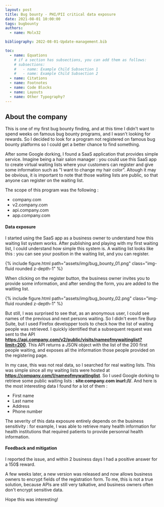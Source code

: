 ```yaml
---
layout: post
title: Bug bounty - PHI/PII critical data exposure
date: 2021-08-01 10:00:00
tags: bugbounty
authors:
  - name: Molx32

bibliography: 2022-08-01-Update-management.bib

toc:
  - name: Equations
    # if a section has subsections, you can add them as follows:
    # subsections:
    #   - name: Example Child Subsection 1
    #   - name: Example Child Subsection 2
  - name: Citations
  - name: Footnotes
  - name: Code Blocks
  - name: Layouts
  - name: Other Typography?
---
```

## About the company
This is one of my first bug bounty finding, and at this time I didn't want to spend weeks on famous bug bounty programs, and I wasn't looking for rewards. So I decided to look for a program not registered on famous bug bounty platforms so I could get a better chance to find something.

After some Google dorking, I found a SaaS application that provides simple service. Imagine being a hair salon manager : you could use this SaaS app to create virtual waiting lists where your customers can register and give some information such as "I want to change my hair color". Altough it may be obvious, it is important to note that those waiting lists are public, so that anyone can register on the waiting list.

The scope of this program was the following :
- company.com
- v2.company.com
- api.company.com
- app.company.com

#### Data exposure
I started using the SaaS app as a business owner to understand how this waiting list system works. After publishing and playing with my first waiting list, I could understand how simple this system is. A waiting list looks like this : you can see your position in the waiting list, and you can register.
<div class="col-sm mt-3 mt-md-0">
  {% include figure.html path="assets/img/bug_bounty_01.png" class="img-fluid rounded z-depth-1" %}
</div>

When clicking on the register button, the business owner invites you to provide some information, and after sending the form, you are added to the waitling list.
<div class="col-sm mt-3 mt-md-0">
  {% include figure.html path="assets/img/bug_bounty_02.png" class="img-fluid rounded z-depth-1" %}
</div>

But still, I was surprised to see that, as an anonymous user, I could see names of the previous and next persons waiting. So I didn't even fire Burp Suite, but I used Firefox developper tools to check how the list of waiting people was retrieved. I quickly identified that a subsequent request was sent to the API <b>https://api.company.com/v2/public/visits/nameofmywaitinglist?limit=200</b>. This API returns a JSON object with the list of the 200 first people waiting, and exposes all the information those people provided on the registering page.

In my case, this was not real data, so I searched for real waiting lists. This was simple since all my waiting lists were hosted at <b>https://company.com/l/nameofmywaitinglist</b>. So I used Google dorking to retrieve some public waiting lists : <b>site:company.com inurl:/l/</b>. And here is the most interesting data I found for a lot of them :
- First name
- Last name
- Address
- Phone number

The severity of this data exposure entirely depends on the business sensitivity : for example, I was able to retrieve many health information for health institutions that required patients to provide personnal health information.

#### Feedback and mitigation
I reported the issue, and within 2 business days I had a positive answer for a 150$ reward.

A few weeks later, a new version was released and now allows business owners to encrypt   fields of the registration form. To me, this is not a true solution, because APIs are still very talkative, and business owners often don't encrypt sensitive data.

Hope this was interesting!